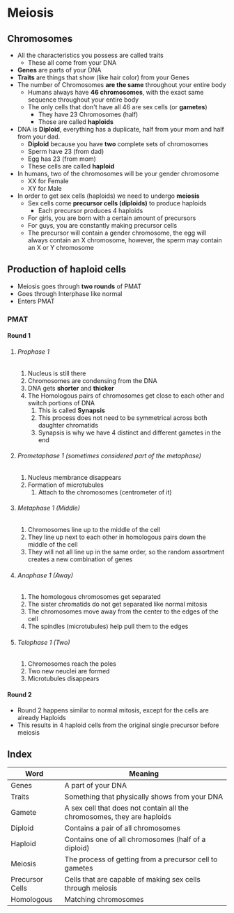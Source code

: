 # Meiosis
## Chromosomes
- All the characteristics you possess are called traits
	- These all come from your DNA
- **Genes** are parts of your DNA
- **Traits** are things that show (like hair color) from your Genes
- The number of Chromosomes **are the same** throughout your entire body
	- Humans always have **46 chromosomes**, with the exact same sequence throughout your entire body
	- The only cells that don't have all 46 are sex cells (or **gametes**)
		- They have 23 Chromosomes (half)
		- Those are called **haploids**
- DNA is **Diploid**, everything has a duplicate, half from your mom and half from your dad.
	- **Diploid** because you have **two** complete sets of chromosomes
	- Sperm have 23 (from dad)
	- Egg has 23 (from mom)
	- These cells are called **haploid**
- In humans, two of the chromosomes will be your gender chromosome
	- XX for Female
	- XY for Male
- In order to get sex cells (haploids) we need to undergo **meiosis**
	- Sex cells come **precursor cells (diploids)** to produce haploids
		- Each precursor produces 4 haploids
	- For girls, you are born with a certain amount of precursors
	- For guys, you are constantly making precursor cells
	- The precursor will contain a gender chromosome, the egg will always contain an X chromosome, however, the sperm may contain an X or Y chromosome

## Production of haploid cells
- Meiosis goes through **two rounds** of PMAT
- Goes through Interphase like normal
- Enters PMAT

### PMAT
#### Round 1
1. ###### Prophase 1
	1. Nucleus is still there
	2. Chromosomes are condensing from the DNA
	3. DNA gets **shorter** and **thicker**
	4. The Homologous pairs of chromosomes get close to each other and switch portions of DNA
		1.  This is called **Synapsis**
		2.  This process does not need to be symmetrical across both daughter chromatids
		3.  Synapsis is why we have 4 distinct and different gametes in the end
2. ###### Prometaphase 1 (sometimes considered part of the metaphase)
	1. Nucleus membrance disappears
	2. Formation of microtubules
		1. Attach to the chromosomes (centrometer of it)
3. ###### Metaphase 1 (Middle)
	1. Chromosomes line up to the middle of the cell
	2. They line up next to each other in homologous pairs down the middle of the cell
	3. They will not all line up in the same order, so the random assortment creates a new combination of genes
4. ###### Anaphase 1 (Away)
	1. The homologous chromosomes get separated
	2. The sister chromatids do not get separated like normal mitosis
	3. The chromosomes move away from the center to the edges of the cell
	4. The spindles (microtubules) help pull them to the edges
5. ###### Telophase 1 (Two)
	1. Chromosomes reach the poles
	2. Two new neuclei are formed
	3. Microtubules disappears

#### Round 2
- Round 2 happens similar to normal mitosis, except for the cells are already Haploids
- This results in 4 haploid cells from the original single precursor before meiosis

## Index
|Word|Meaning|
|-|-|
|Genes|A part of your DNA|
|Traits|Something that physically shows from your DNA|
|Gamete|A sex cell that does not contain all the chromosomes, they are haploids|
|Diploid|Contains a pair of all chromosomes|
|Haploid|Contains one of all chromosomes (half of a diploid)|
|Meiosis|The process of getting from a precursor cell to gametes|
|Precursor Cells|Cells that are capable of making sex cells through meiosis|
|Homologous|Matching chromosomes|